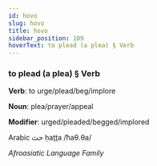 ```yaml
---
id: hovo
slug: hovo
title: hovo
sidebar_position: 109
hoverText: to plead (a plea) § Verb
---
```


### to plead (a plea) § Verb

**Verb**: to urge/plead/beg/implore

**Noun**: plea/prayer/appeal

**Modifier**: urged/pleaded/begged/implored

Arabic حث ḥaṯṯa /ħaθ.θa/

*Afroasiatic Language Family*